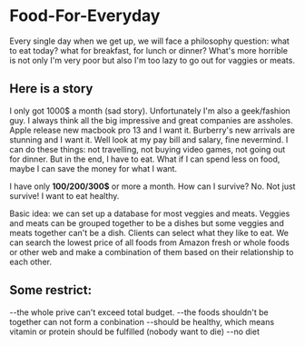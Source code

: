 # Food-For-Everyday

Every single day when we get up, we will face a philosophy question: what to eat today? what for breakfast, for lunch or dinner? What's more horrible is not only I'm very poor but also I'm too lazy to go out for vaggies or meats.

## Here is a story 
I only got 1000$ a month (sad story). Unfortunately I'm also a geek/fashion guy. I always think all the big impressive and great companies are assholes. Apple release new macbook pro 13 and I want it. Burberry's new arrivals are stunning and I want it. Well look at my pay bill and salary, fine nevermind. I can do these things: not travelling, not buying video games, not going out for dinner. But in the end, I have to eat. What if I can spend less on food, maybe I can save the money for what I want.

I have only **100$/200$/300$** or more a month. How can I survive? No. Not just survive! I want to eat healthy.

Basic idea: we can set up a database for most veggies and meats. Veggies and meats can be grouped together to be a dishes but some veggies and meats together can't be a dish. Clients can select what they like to eat. We can search the lowest price of all foods from Amazon fresh or whole foods or other web and make a combination of them based on their relationship to each other.

## Some restrict: 
--the whole prive can't exceed total budget. 
--the foods shouldn't be together can not form a conbination 
--should be healthy, which means vitamin or protein should be fulfilled (nobody want to die) 
--no diet
